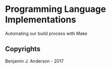 # Programming Language Implementations
Automating our build process with Make

## Copyrights
Benjamin J. Anderson - 2017
